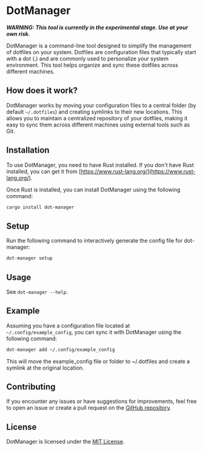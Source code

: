 # DotManager

***WARNING: This tool is currently in the experimental stage. Use at your own risk.***

DotManager is a command-line tool designed to simplify the management of dotfiles on your system.
Dotfiles are configuration files that typically start with a dot (.) and are commonly used to personalize your system environment.
This tool helps organize and sync these dotfiles across different machines.

## How does it work?

DotManager works by moving your configuration files to a central folder (by default `~/.dotfiles`)
and creating symlinks to their new locations.
This allows you to maintain a centralized repository of your dotfiles,
making it easy to sync them across different machines using external tools such as Git.

## Installation

To use DotManager, you need to have Rust installed.
If you don't have Rust installed, you can get it from [https://www.rust-lang.org/](https://www.rust-lang.org/).

Once Rust is installed, you can install DotManager using the following command:

```bash
cargo install dot-manager
```

## Setup

Run the following command to interactively generate the config file for dot-manager:
```bash
dot-manager setup
```

## Usage

See `dot-manager --help`.

## Example

Assuming you have a configuration file located at `~/.config/example_config`,
you can sync it with DotManager using the following command:

```bash
dot-manager add ~/.config/example_config
```

This will move the example_config file or folder to ~/.dotfiles and create a symlink at the original location.

## Contributing

If you encounter any issues or have suggestions for improvements,
feel free to open an issue or create a pull request on the [GitHub repository](https://github.com/WithoutAName25/DotManager).

## License

DotManager is licensed under the [MIT License](LICENSE).